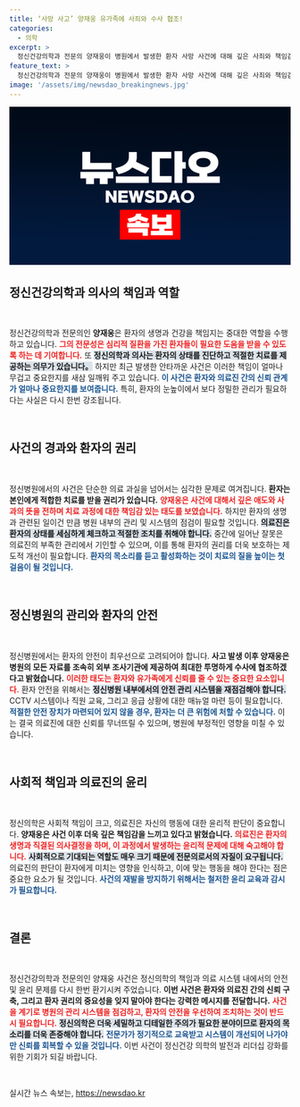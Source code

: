 ```yaml
---
title: ‘사망 사고’ 양재웅 유가족에 사죄와 수사 협조!
categories:
  - 의학
excerpt: >
  정신건강의학과 전문의 양재웅이 병원에서 발생한 환자 사망 사건에 대해 깊은 사죄와 책임감을 표명했다. 사망 환자는 다이어트 약 중독 치료를 받던 중 극심한 복통을 호소하다 숨졌으며, 현재 수사가 진행 중이다.
feature_text: >
  정신건강의학과 전문의 양재웅이 병원에서 발생한 환자 사망 사건에 대해 깊은 사죄와 책임감을 표명했다. 사망 환자는 다이어트 약 중독 치료를 받던 중 극심한 복통을 호소하다 숨졌으며, 현재 수사가 진행 중이다.
image: '/assets/img/newsdao_breakingnews.jpg'
---
```


<p><img src="/assets/img/newsdao_breakingnews.jpg" alt="bookingtag 속보" /></p>

<h2 data-ke-size="size26">정신건강의학과 의사의 책임과 역할</h2>

<p data-ke-size="size16">&nbsp;</p>

<p>정신건강의학과 전문의인 <b>양재웅</b>은 환자의 생명과 건강을 책임지는 중대한 역할을 수행하고 있습니다. <b><span style="color: #ee2323;">그의 전문성은 심리적 질환을 가진 환자들이 필요한 도움을 받을 수 있도록 하는 데 기여합니다.</span></b> 또 <b><span style="background-color: #21538527;">정신의학과 의사는 환자의 상태를 진단하고 적절한 치료를 제공하는 의무가 있습니다。</span></b> 하지만 최근 발생한 안타까운 사건은 이러한 책임이 얼마나 무겁고 중요한지를 새삼 일깨워 주고 있습니다. <b><span style="color: #1a5490;">이 사건은 환자와 의료진 간의 신뢰 관계가 얼마나 중요한지를 보여줍니다.</span></b> 특히, 환자의 눈높이에서 보다 정밀한 관리가 필요하다는 사실은 다시 한번 강조됩니다. </p>

<p data-ke-size="size16">&nbsp;</p>

<h2 data-ke-size="size26">사건의 경과와 환자의 권리</h2>

<p data-ke-size="size16">&nbsp;</p>

<p>정신병원에서의 사건은 단순한 의료 과실을 넘어서는 심각한 문제로 여겨집니다. <b>환자는 본인에게 적합한 치료를 받을 권리가 있습니다.</b> <b><span style="color: #ee2323;">양재웅은 사건에 대해서 깊은 애도와 사과의 뜻을 전하며 치료 과정에 대한 책임감 있는 태도를 보였습니다.</span></b> 하지만 환자의 생명과 관련된 일이건 만큼 병원 내부의 관리 및 시스템의 점검이 필요할 것입니다. <b><span style="background-color: #21538527;">의료진은 환자의 상태를 세심하게 체크하고 적절한 조치를 취해야 합니다.</span></b> 중간에 일어난 잘못은 의료진의 부족한 관리에서 기인할 수 있으며, 이를 통해 환자의 권리를 더욱 보호하는 제도적 개선이 필요합니다. <b><span style="color: #1a5490;">환자의 목소리를 듣고 활성화하는 것이 치료의 질을 높이는 첫걸음이 될 것입니다.</span></b></p>

<p data-ke-size="size16">&nbsp;</p>

<h2 data-ke-size="size26">정신병원의 관리와 환자의 안전</h2>

<p data-ke-size="size16">&nbsp;</p>

<p>정신병원에서는 환자의 안전이 최우선으로 고려되어야 합니다. <b>사고 발생 이후 양재웅은 병원의 모든 자료를 조속히 외부 조사기관에 제공하여 최대한 투명하게 수사에 협조하겠다고 밝혔습니다.</b> <b><span style="color: #ee2323;">이러한 태도는 환자와 유가족에게 신뢰를 줄 수 있는 중요한 요소입니다.</span></b> 환자 안전을 위해서는 <b><span style="background-color: #21538527;">정신병원 내부에서의 안전 관리 시스템을 재점검해야 합니다.</span></b> CCTV 시스템이나 직원 교육, 그리고 응급 상황에 대한 매뉴얼 마련 등이 필요합니다. <b><span style="color: #1a5490;">적절한 안전 장치가 마련되어 있지 않을 경우, 환자는 더 큰 위험에 처할 수 있습니다.</span></b> 이는 결국 의료진에 대한 신뢰를 무너뜨릴 수 있으며, 병원에 부정적인 영향을 미칠 수 있습니다.</p>

<p data-ke-size="size16">&nbsp;</p>

<h2 data-ke-size="size26">사회적 책임과 의료진의 윤리</h2>

<p data-ke-size="size16">&nbsp;</p>

<p>정신의학은 사회적 책임이 크고, 의료진은 자신의 행동에 대한 윤리적 판단이 중요합니다. <b>양재웅은 사건 이후 더욱 깊은 책임감을 느끼고 있다고 밝혔습니다.</b> <b><span style="color: #ee2323;">의료진은 환자의 생명과 직결된 의사결정을 하며, 이 과정에서 발생하는 윤리적 문제에 대해 숙고해야 합니다.</span></b> <b><span style="background-color: #21538527;">사회적으로 기대되는 역할도 매우 크기 때문에 전문의로서의 자질이 요구됩니다.</span></b> 의료진의 판단이 환자에게 미치는 영향을 인식하고, 이에 맞는 행동을 해야 한다는 점은 중요한 요소가 될 것입니다. <b><span style="color: #1a5490;">사건의 재발을 방지하기 위해서는 철저한 윤리 교육과 감시가 필요합니다.</span></b></p>

<p data-ke-size="size16">&nbsp;</p>

<h2 data-ke-size="size26">결론</h2>

<p data-ke-size="size16">&nbsp;</p>

<p>정신건강의학과 전문의인 양재웅 사건은 정신의학의 책임과 의료 시스템 내에서의 안전 및 윤리 문제를 다시 한번 환기시켜 주었습니다. <b>이번 사건은 환자와 의료진 간의 신뢰 구축, 그리고 환자 권리의 중요성을 잊지 말아야 한다는 강력한 메시지를 전달합니다.</b> <b><span style="color: #ee2323;">사건을 계기로 병원의 관리 시스템을 점검하고, 환자의 안전을 우선하여 조치하는 것이 반드시 필요합니다.</span></b> <b><span style="background-color: #21538527;">정신의학은 더욱 세밀하고 디테일한 주의가 필요한 분야이므로 환자의 목소리를 더욱 존중해야 합니다.</span></b> <b><span style="color: #1a5490;">전문가가 정기적으로 교육받고 시스템이 개선되어 나가야만 신뢰를 회복할 수 있을 것입니다.</span></b> 이번 사건이 정신건강 의학의 발전과 리더십 강화를 위한 기회가 되길 바랍니다.</p>

<p data-ke-size="size16">&nbsp;</p>
실시간 뉴스 속보는, <a href="https://newsdao.kr" rel="dofollow">https://newsdao.kr</a>


